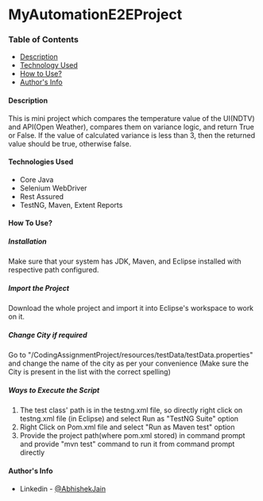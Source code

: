 # MyAutomationE2EProject
### Table of Contents
- [Description](#Description)
- [Technology Used](#Technology-Used)
- [How to Use?](#How-to-Use)
- [Author's Info](#Author's-Info)

#### Description
This is mini project which compares the temperature value of the UI(NDTV) and API(Open Weather), compares them on variance logic, and return True or False. If the value of calculated variance is less than 3, then the returned value should be true, otherwise false.
#### Technologies Used
- Core Java
- Selenium WebDriver
- Rest Assured
- TestNG, Maven, Extent Reports
#### How To Use?
##### Installation
Make sure that your system has JDK, Maven, and Eclipse installed with respective path configured.
##### Import the Project
Download the whole project and import it into Eclipse's workspace to work on it.
##### Change City if required
Go to "/CodingAssignmentProject/resources/testData/testData.properties" and change the name of the city as per your convenience (Make sure the City is present in the list with the correct spelling)
##### Ways to Execute the Script
1. The test class' path is in the testng.xml file, so directly right click on testng.xml file (in Eclipse) and select Run as "TestNG Suite" option
2. Right Click on Pom.xml file and select "Run as Maven test" option
3. Provide the project path(where pom.xml stored) in command prompt and provide "mvn test" command to run it from command prompt directly

#### Author's Info
- Linkedin - [@AbhishekJain](https://www.linkedin.com/in/abhishek-jain-849a0656/)





